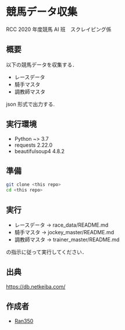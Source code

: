 # 競馬データ収集

RCC 2020 年度競馬 AI 班　スクレイピング係

## 概要

以下の競馬データを収集する．

- レースデータ
- 騎手マスタ
- 調教師マスタ

json 形式で出力する.

## 実行環境

- Python ~> 3.7
- requests 2.22.0
- beautifulsoup4 4.8.2

## 準備

```sh
git clone <this repo>
cd <this repo>
```

## 実行

- レースデータ -> race_data/README.md
- 騎手マスタ -> jockey_master/README.md
- 調教師マスタ -> trainer_master/README.md

の指示に従って実行してください．

## 出典

<https://db.netkeiba.com/>

## 作成者

- [Ran350](https://github.com/Ran350)
